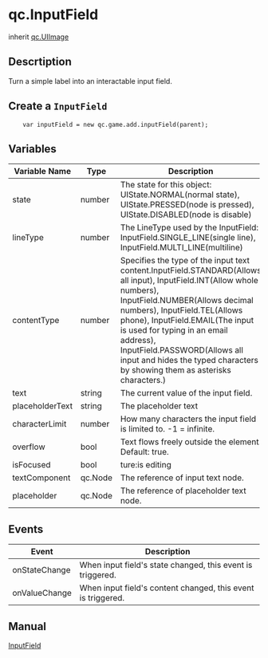 # qc.InputField
inherit [qc.UIImage](CUIImage.md)

## Descrtiption
Turn a simple label into an interactable input field.

## Create a `InputField`
````
    var inputField = new qc.game.add.inputField(parent);
````

## Variables
|  Variable Name |  Type  |  Description   |
| ---------- | --------- | ---------- |
| state | number  | The state for this object: UIState.NORMAL(normal state), UIState.PRESSED(node is pressed), UIState.DISABLED(node is disable) |
| lineType | number | The LineType used by the InputField: InputField.SINGLE_LINE(single line), InputField.MULTI_LINE(multiline) |
| contentType | number | Specifies the type of the input text content.InputField.STANDARD(Allows all input), InputField.INT(Allow whole numbers), InputField.NUMBER(Allows decimal numbers), InputField.TEL(Allows phone), InputField.EMAIL(The input is used for typing in an email address), InputField.PASSWORD(Allows all input and hides the typed characters by showing them as asterisks characters.) |
| text | string | The current value of the input field. |
| placeholderText | string | The placeholder text |
| characterLimit | number | How many characters the input field is limited to. -1 = infinite. |
| overflow | bool | Text flows freely outside the element. Default: true. |
| isFocused | bool | ture:is editing |
| textComponent | qc.Node | The reference of input text node. |
| placeholder | qc.Node | The reference of placeholder text node. |

## Events
|   Event      |     Description       |
| ------------- |-------------|
| onStateChange | When input field's state changed, this event is triggered. |
| onValueChange | When input field's content changed, this event is triggered. |

## Manual
[InputField](http://docs.qiciengine.com/manual/Sample/InputField.html)